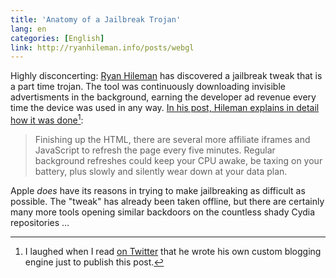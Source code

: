 ```yaml
---
title: 'Anatomy of a Jailbreak Trojan'
lang: en
categories: [English]
link: http://ryanhileman.info/posts/webgl
---
```


Highly disconcerting: [Ryan Hileman](https://twitter.com/lunixbochs/) has discovered a jailbreak tweak that is a part time trojan.<!--more--> The tool was continuously downloading invisible advertisments in the background, earning the developer ad revenue every time the device was used in any way. [In his post, Hileman explains in detail how it was done](http://ryanhileman.info/posts/webgl)[^1]:

>Finishing up the HTML, there are several more affiliate iframes and JavaScript to refresh the page every five minutes. Regular background refreshes could keep your CPU awake, be taxing on your battery, plus slowly and silently wear down at your data plan.

Apple *does* have its reasons in trying to make jailbreaking as difficult as possible. The "tweak" has already been taken offline, but there are certainly many more tools opening similar backdoors on the countless shady Cydia repositories …

[^1]: I laughed when I read [on Twitter](https://twitter.com/lunixbochs/status/382737948363325440) that he wrote his own custom blogging engine just to publish this post.
